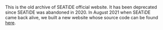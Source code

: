 This is the old archive of SEATiDE official website. It has been deprecated since SEATiDE was abandoned in 2020. In August 2021 when SEATiDE came back alive, we built a new website whose source code can be found [here](https://github.com/seatidemc/site).
